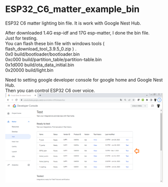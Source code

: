 # ESP32_C6_matter_example_bin
ESP32 C6 matter lighting bin file. It is work with Google Nest Hub.  

After downloaded 1.4G esp-idf and 17G esp-matter, I done the bin file.  
Just for testing.  
You can flash these bin file with windows tools ( flash_download_tool_3.9.5_0.zip ) .  
0x0 build/bootloader/bootloader.bin   
0xc000 build/partition_table/partition-table.bin  
0x1d000 build/ota_data_initial.bin   
0x20000 build/light.bin  


Need to setting google developer console for google home and Google Nest Hub.  
Then you can control ESP32 C6 over voice.  
![pic](pic/google_setting.png)<br><br><br>

